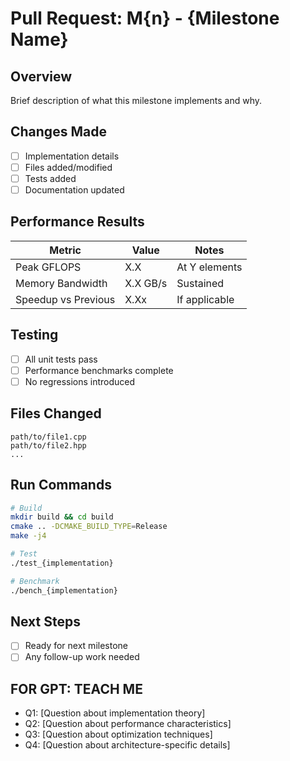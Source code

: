 # Pull Request: M{n} - {Milestone Name}

## Overview
Brief description of what this milestone implements and why.

## Changes Made
- [ ] Implementation details
- [ ] Files added/modified
- [ ] Tests added
- [ ] Documentation updated

## Performance Results
| Metric | Value | Notes |
|--------|-------|-------|
| Peak GFLOPS | X.X | At Y elements |
| Memory Bandwidth | X.X GB/s | Sustained |
| Speedup vs Previous | X.Xx | If applicable |

## Testing
- [ ] All unit tests pass
- [ ] Performance benchmarks complete
- [ ] No regressions introduced

## Files Changed
```
path/to/file1.cpp
path/to/file2.hpp
...
```

## Run Commands
```bash
# Build
mkdir build && cd build
cmake .. -DCMAKE_BUILD_TYPE=Release
make -j4

# Test
./test_{implementation}

# Benchmark
./bench_{implementation}
```

## Next Steps
- [ ] Ready for next milestone
- [ ] Any follow-up work needed

## FOR GPT: TEACH ME
- Q1: [Question about implementation theory]
- Q2: [Question about performance characteristics]
- Q3: [Question about optimization techniques]
- Q4: [Question about architecture-specific details]